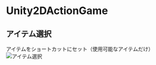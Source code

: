 # Unity2DActionGame
## アイテム選択
アイテムをショートカットにセット（使用可能なアイテムだけ）
![アイテム選択](https://github.com/nakaji-nandaina/Unity2DActionGame/assets/65334953/0d696d64-bd94-46bb-9865-1d2a93413b86)

